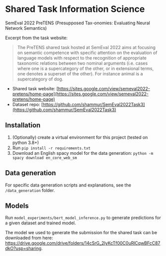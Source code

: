 # Shared Task Information Science
SemEval 2022 PreTENS (Presupposed Tax-onomies: Evaluating Neural Network Semantics)

Excerpt from the task website:
>The PreTENS shared task hosted at SemEval 2022 aims at focusing on semantic competence with specific attention on the evaluation of language models with respect to the  recognition of appropriate taxonomic relations between two nominal arguments (i.e. cases where one is a supercategory of the other, or in extensional terms, one denotes a superset of the other). For instance animal is a supercategory of dog.
 
* Shared task website: [https://sites.google.com/view/semeval2022-pretens/home-page](https://sites.google.com/view/semeval2022-pretens/home-page)
* Dataset repo: [https://github.com/shammur/SemEval2022Task3](https://github.com/shammur/SemEval2022Task3)

## Installation
1. (Optionally) create a virtual environment for this project (tested on python 3.8+)
2. Run `pip install -r requirements.txt`
3. Download an English spacy model for the data generation: `python -m spacy download en_core_web_sm`

## Data generation
For specific data generation scripts and explanations, see the `/data_generation` folder.

## Models
Run `model_experiments/bert_model_inference.py` to generate predictions for a given dataset and trained model.

The model we used to generate the submission for the shared task can be downloaded from here: https://drive.google.com/drive/folders/14cSrG_2IyKcTf00C0uRlCqwBFcC87dkO?usp=sharing.
